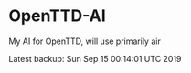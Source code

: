 # OpenTTD-AI
My AI for OpenTTD, will use primarily air

Latest backup: Sun Sep 15 00:14:01 UTC 2019
